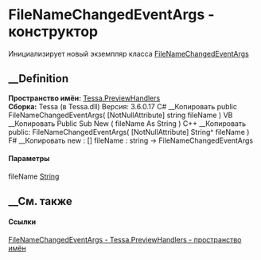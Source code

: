 # FileNameChangedEventArgs - конструктор
Инициализирует новый экземпляр класса
[FileNameChangedEventArgs](T_Tessa_PreviewHandlers_FileNameChangedEventArgs.htm)
##  __Definition
 **Пространство имён:** [Tessa.PreviewHandlers](N_Tessa_PreviewHandlers.htm)  
 **Сборка:** Tessa (в Tessa.dll) Версия: 3.6.0.17
C# __Копировать
     public FileNameChangedEventArgs(
    	[NotNullAttribute] string fileName
    )
VB __Копировать
     Public Sub New ( 
    	<NotNullAttribute> fileName As String
    )
C++ __Копировать
     public:
    FileNameChangedEventArgs(
    	[NotNullAttribute] String^ fileName
    )
F# __Копировать
     new : 
            [<NotNullAttribute>] fileName : string -> FileNameChangedEventArgs
#### Параметры
fileName [String](https://learn.microsoft.com/dotnet/api/system.string)
## __См. также
#### Ссылки
[FileNameChangedEventArgs -
](T_Tessa_PreviewHandlers_FileNameChangedEventArgs.htm)
[Tessa.PreviewHandlers - пространство имён](N_Tessa_PreviewHandlers.htm)
